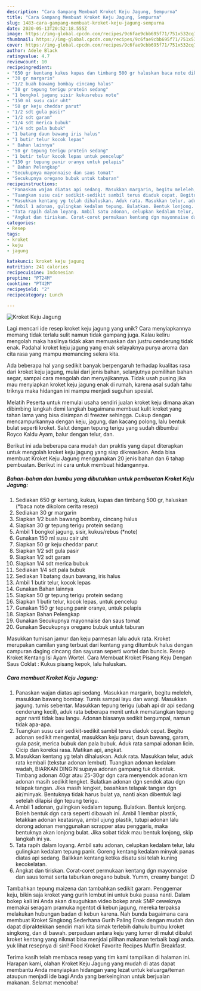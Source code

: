 ```yaml
---
description: "Cara Gampang Membuat Kroket Keju Jagung, Sempurna"
title: "Cara Gampang Membuat Kroket Keju Jagung, Sempurna"
slug: 1483-cara-gampang-membuat-kroket-keju-jagung-sempurna
date: 2020-05-13T20:52:18.555Z
image: https://img-global.cpcdn.com/recipes/9c6fae9cbb695f71/751x532cq70/kroket-keju-jagung-foto-resep-utama.jpg
thumbnail: https://img-global.cpcdn.com/recipes/9c6fae9cbb695f71/751x532cq70/kroket-keju-jagung-foto-resep-utama.jpg
cover: https://img-global.cpcdn.com/recipes/9c6fae9cbb695f71/751x532cq70/kroket-keju-jagung-foto-resep-utama.jpg
author: Adele Black
ratingvalue: 4.7
reviewcount: 10
recipeingredient:
- "650 gr kentang kukus kupas dan timbang 500 gr haluskan baca note dikolom cerita resep"
- "30 gr margarin"
- "1/2 buah bawang bombay cincang halus"
- "30 gr tepung terigu protein sedang"
- "1 bongkol jagung sisir kukusrebus note"
- "150 ml susu cair uht"
- "50 gr keju cheddar parut"
- "1/2 sdt gula pasir"
- "1/2 sdt garam"
- "1/4 sdt merica bubuk"
- "1/4 sdt pala bubuk"
- "1 batang daun bawang iris halus"
- "1 butir telur kocok lepas"
- " Bahan lainnya"
- "50 gr tepung terigu protein sedang"
- "1 butir telur kocok lepas untuk pencelup"
- "150 gr tepung panir oranye untuk pelapis"
- " Bahan Pelengkap"
- "Secukupnya mayonnaise dan saus tomat"
- "Secukupnya oregano bubuk untuk taburan"
recipeinstructions:
- "Panaskan wajan diatas api sedang. Masukkan margarin, begitu meleleh, masukkan bawang bombay. Tumis sampai layu dan wangi. Masukkan jagung. tumis sebentar. Masukkan tepung terigu (ubah api dr api sedang cenderung kecil), aduk rata beberapa menit untuk mematangkan tepung agar nanti tidak bau langu. Adonan biasanya sedikit bergumpal, namun tidak apa-apa."
- "Tuangkan susu cair sedikit-sedikit sambil terus diaduk cepat. Begitu adonan sedikit mengental, masukkan keju parut, daun bawang, garam, gula pasir, merica bubuk dan pala bubuk. Aduk rata sampai adonan licin. Cicip dan koreksi rasa. Matikan api, angkat."
- "Masukkan kentang yg telah dihaluskan. Aduk rata. Masukkan telur, aduk rata kembali (tekstur adonan lembut). Tuangkan adonan kedalam wadah, BIARKAN DINGIN supaya adonan gampang tuk dibentuk. Timbang adonan 40gr atau 25-30gr dgn cara menyendok adonan krn adonan masih sedikit lengket. Bulatkan adonan dgn sendok atau dgn telapak tangan. Jika masih lengket, basahkan telapak tangan dgn air/minyak. Bentuknya tidak harus bulat ya, nanti akan dibentuk lagi setelah dilapisi dgn tepung terigu."
- "Ambil 1 adonan, gulingkan kedalam tepung. Bulatkan. Bentuk lonjong. Boleh bentuk dgn cara seperti dibawah ini. Ambil 1 lembar plastik, letakkan adonan keatasnya, ambil ujung plastik, tutupi adonan lalu dorong adonan menggunakan scrapper atau penggaris, maka bentuknya akan lonjong bulat. Jika sobat tidak mau bentuk lonjong, skip langkah ini ya."
- "Tata rapih dalam loyang. Ambil satu adonan, celupkan kedalam telur, lalu gulingkan kedalam tepung panir. Goreng kentang kedalam minyak panas diatas api sedang. Balikkan kentang ketika disatu sisi telah kuning kecokelatan."
- "Angkat dan tiriskan. Corat-coret permukaan kentang dgn mayonnaise dan saus tomat serta taburkan oregano bubuk. Yumm, creamy banget :D"
categories:
- Resep
tags:
- kroket
- keju
- jagung

katakunci: kroket keju jagung 
nutrition: 241 calories
recipecuisine: Indonesian
preptime: "PT24M"
cooktime: "PT42M"
recipeyield: "2"
recipecategory: Lunch

---
```



![Kroket Keju Jagung](https://img-global.cpcdn.com/recipes/9c6fae9cbb695f71/751x532cq70/kroket-keju-jagung-foto-resep-utama.jpg)

Lagi mencari ide resep kroket keju jagung yang unik? Cara menyiapkannya memang tidak terlalu sulit namun tidak gampang juga. Kalau keliru mengolah maka hasilnya tidak akan memuaskan dan justru cenderung tidak enak. Padahal kroket keju jagung yang enak selayaknya punya aroma dan cita rasa yang mampu memancing selera kita.

Ada beberapa hal yang sedikit banyak berpengaruh terhadap kualitas rasa dari kroket keju jagung, mulai dari jenis bahan, selanjutnya pemilihan bahan segar, sampai cara mengolah dan menyajikannya. Tidak usah pusing jika mau menyiapkan kroket keju jagung enak di rumah, karena asal sudah tahu triknya maka hidangan ini mampu menjadi suguhan spesial.

Melatih Peserta untuk memulai usaha sendiri jualan kroket keju dimana akan dibimbing langkah demi langkah bagaimana membuat kulit kroket yang tahan lama yang bisa disimpan di freezer sehingga. Cukup dengan mencampurkannya dengan keju, jagung, dan kacang polong, lalu bentuk bulat seperti kroket. Salut dengan tepung terigu yang sudah dibumbui Royco Kaldu Ayam, balur dengan telur, dan.


Berikut ini ada beberapa cara mudah dan praktis yang dapat diterapkan untuk mengolah kroket keju jagung yang siap dikreasikan. Anda bisa membuat Kroket Keju Jagung menggunakan 20 jenis bahan dan 6 tahap pembuatan. Berikut ini cara untuk membuat hidangannya.

<!--inarticleads1-->

##### Bahan-bahan dan bumbu yang dibutuhkan untuk pembuatan Kroket Keju Jagung:

1. Sediakan 650 gr kentang, kukus, kupas dan timbang 500 gr, haluskan (*baca note dikolom cerita resep)
1. Sediakan 30 gr margarin
1. Siapkan 1/2 buah bawang bombay, cincang halus
1. Siapkan 30 gr tepung terigu protein sedang
1. Ambil 1 bongkol jagung, sisir, kukus/rebus (*note)
1. Gunakan 150 ml susu cair uht
1. Siapkan 50 gr keju cheddar parut
1. Siapkan 1/2 sdt gula pasir
1. Siapkan 1/2 sdt garam
1. Siapkan 1/4 sdt merica bubuk
1. Sediakan 1/4 sdt pala bubuk
1. Sediakan 1 batang daun bawang, iris halus
1. Ambil 1 butir telur, kocok lepas
1. Gunakan  Bahan lainnya
1. Siapkan 50 gr tepung terigu protein sedang
1. Siapkan 1 butir telur, kocok lepas, untuk pencelup
1. Gunakan 150 gr tepung panir oranye, untuk pelapis
1. Siapkan  Bahan Pelengkap
1. Gunakan Secukupnya mayonnaise dan saus tomat
1. Gunakan Secukupnya oregano bubuk untuk taburan


Masukkan tumisan jamur dan keju parmesan lalu aduk rata. Kroket merupakan camilan yang terbuat dari kentang yang ditumbuk halus dengan campuran daging cincang dan sayuran seperti wortel dan buncis. Resep Kroket Kentang Isi Ayam Wortel. Cara Membuat Kroket Pisang Keju Dengan Saus Coklat : Kukus pisang kepok, lalu haluskan. 

<!--inarticleads2-->

##### Cara membuat Kroket Keju Jagung:

1. Panaskan wajan diatas api sedang. Masukkan margarin, begitu meleleh, masukkan bawang bombay. Tumis sampai layu dan wangi. Masukkan jagung. tumis sebentar. Masukkan tepung terigu (ubah api dr api sedang cenderung kecil), aduk rata beberapa menit untuk mematangkan tepung agar nanti tidak bau langu. Adonan biasanya sedikit bergumpal, namun tidak apa-apa.
1. Tuangkan susu cair sedikit-sedikit sambil terus diaduk cepat. Begitu adonan sedikit mengental, masukkan keju parut, daun bawang, garam, gula pasir, merica bubuk dan pala bubuk. Aduk rata sampai adonan licin. Cicip dan koreksi rasa. Matikan api, angkat.
1. Masukkan kentang yg telah dihaluskan. Aduk rata. Masukkan telur, aduk rata kembali (tekstur adonan lembut). Tuangkan adonan kedalam wadah, BIARKAN DINGIN supaya adonan gampang tuk dibentuk. Timbang adonan 40gr atau 25-30gr dgn cara menyendok adonan krn adonan masih sedikit lengket. Bulatkan adonan dgn sendok atau dgn telapak tangan. Jika masih lengket, basahkan telapak tangan dgn air/minyak. Bentuknya tidak harus bulat ya, nanti akan dibentuk lagi setelah dilapisi dgn tepung terigu.
1. Ambil 1 adonan, gulingkan kedalam tepung. Bulatkan. Bentuk lonjong. Boleh bentuk dgn cara seperti dibawah ini. Ambil 1 lembar plastik, letakkan adonan keatasnya, ambil ujung plastik, tutupi adonan lalu dorong adonan menggunakan scrapper atau penggaris, maka bentuknya akan lonjong bulat. Jika sobat tidak mau bentuk lonjong, skip langkah ini ya.
1. Tata rapih dalam loyang. Ambil satu adonan, celupkan kedalam telur, lalu gulingkan kedalam tepung panir. Goreng kentang kedalam minyak panas diatas api sedang. Balikkan kentang ketika disatu sisi telah kuning kecokelatan.
1. Angkat dan tiriskan. Corat-coret permukaan kentang dgn mayonnaise dan saus tomat serta taburkan oregano bubuk. Yumm, creamy banget :D


Tambahkan tepung maizena dan tambahkan sedikit garam. Penggemar keju, bikin saja kroket yang gurih lembut ini untuk buka puasa nanti. Dalam bokep kali ini Anda akan disuguhkan video bokep anak SMP ceweknya memakai seragam pramuka ngentot di kebun jagung, mereka terpaksa melakukan hubungan badan di kebun karena. Nah bunda bagaimana cara membuat Kroket Singkong Sederhana Gurih Paling Enak dengan mudah dan dapat dipraktekkan sendiri mari kita simak terlebih dahulu bumbu kroket singkong, dan di bawah. perpaduan antara keju yang lumer di mulut dibalut kroket kentang yang nikmat bisa menjdai pilihan makanan terbaik bagi anda. yuk lihat resepnya di sini! Food Kroket Favorite Recipes Muffin Breakfast. 

Terima kasih telah membaca resep yang tim kami tampilkan di halaman ini. Harapan kami, olahan Kroket Keju Jagung yang mudah di atas dapat membantu Anda menyiapkan hidangan yang lezat untuk keluarga/teman ataupun menjadi ide bagi Anda yang berkeinginan untuk berjualan makanan. Selamat mencoba!
